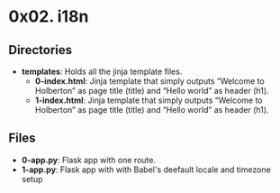 # 0x02. i18n
## Directories
- **templates**: Holds all the jinja template files.
	- **0-index.html**: Jinja template that simply outputs “Welcome to Holberton” as page title (title) and “Hello world” as header (h1).
	- **1-index.html**:  Jinja template that simply outputs “Welcome to Holberton” as page title (title) and “Hello world” as header (h1).
## Files
- **0-app.py**: Flask app with one route.
- **1-app.py**: Flask app with with Babel's deefault locale and timezone setup
